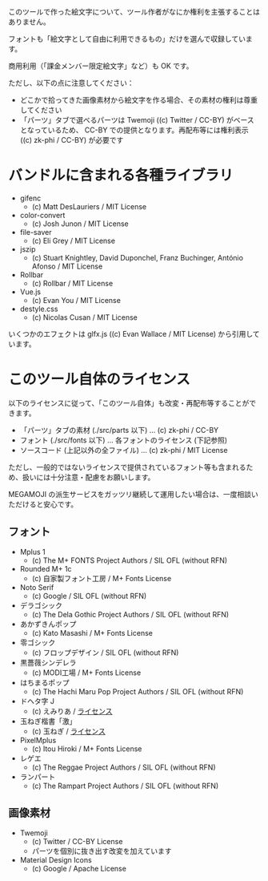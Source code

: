 このツールで作った絵文字について、ツール作者がなにか権利を主張することはありません。

フォントも「絵文字として自由に利用できるもの」だけを選んで収録しています。

商用利用（「課金メンバー限定絵文字」など）も OK です。

ただし、以下の点に注意してください：

- どこかで拾ってきた画像素材から絵文字を作る場合、その素材の権利は尊重してください
- 「パーツ」タブで選べるパーツは Twemoji ((c) Twitter / CC-BY) がベースとなっているため、 CC-BY での提供となります。再配布等には権利表示 ((c) zk-phi / CC-BY) が必要です

# バンドルに含まれる各種ライブラリ

- gifenc
  - (c) Matt DesLauriers / MIT License
- color-convert
  - (c) Josh Junon / MIT License
- file-saver
  - (c) Eli Grey / MIT License
- jszip
  - (c) Stuart Knightley, David Duponchel, Franz Buchinger, António Afonso / MIT License
- Rollbar
  - (c) Rollbar / MIT License
- Vue.js
  - (c) Evan You / MIT License
- destyle.css
  - (c) Nicolas Cusan / MIT License

いくつかのエフェクトは glfx.js ((c) Evan Wallace / MIT License) から引用しています。

# このツール自体のライセンス

以下のライセンスに従って、「このツール自体」も改変・再配布等することができます。

- 「パーツ」タブの素材 (./src/parts 以下) ... (c) zk-phi / CC-BY
- フォント (./src/fonts 以下) ... 各フォントのライセンス (下記参照)
- ソースコード (上記以外の全ファイル) ... (c) zk-phi / MIT License

ただし、一般的ではないライセンスで提供されているフォント等も含まれるため、扱いには十分注意・配慮をお願いします。

MEGAMOJI の派生サービスをガッツリ継続して運用したい場合は、一度相談いただけると安心です。

## フォント

- Mplus 1
  - (c) The M+ FONTS Project Authors / SIL OFL (without RFN)
- Rounded M+ 1c
  - (c) 自家製フォント工房 / M+ Fonts License
- Noto Serif
  - (c) Google / SIL OFL (without RFN)
- デラゴシック
  - (c) The Dela Gothic Project Authors / SIL OFL (without RFN)
- あかずきんポップ
  - (c) Kato Masashi / M+ Fonts License
- 零ゴシック
  - (c) フロップデザイン / SIL OFL (without RFN)
- 黒薔薇シンデレラ
  - (c) MODI工場 / M+ Fonts License
- はちまるポップ
  - (c) The Hachi Maru Pop Project Authors / SIL OFL (without RFN)
- ドヘタ字 J
  - (c) えみりあ / [ライセンス](https://github.com/zk-phi/MEGAMOJI/blob/master/resources/licenses/dohetaji.txt)
- 玉ねぎ楷書「激」
  - (c) 玉ねぎ / [ライセンス](https://github.com/zk-phi/MEGAMOJI/blob/master/resources/licenses/TamanegiKaishoGeki.txt)
- PixelMplus
  - (c) Itou Hiroki / M+ Fonts License
- レゲエ
  - (c) The Reggae Project Authors / SIL OFL (without RFN)
- ランパート
  - (c) The Rampart Project Authors / SIL OFL (without RFN)

## 画像素材

- Twemoji
  - (c) Twitter / CC-BY License
  - パーツを個別に抜き出す改変を加えています
- Material Design Icons
  - (c) Google / Apache License
